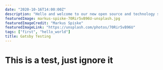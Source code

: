 ```yaml
---
date: "2020-10-16T14:00:00Z"
description: "Hello and welcome to our new open source and technology site!"
featuredImage: markus-spiske-70Rir5vB96U-unsplash.jpg
featuredImageCredit: "Markus Spiske"
featuredImageLink: "https://unsplash.com/photos/70Rir5vB96U"
tags: ["first", "hello_world"]
title: Gatsby Testing
---
```


# This is a test, just ignore it
